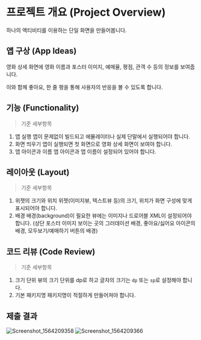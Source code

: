 # 프로젝트 개요 (Project Overview)

 하나의 액티비티를 이용하는 단일 화면을 만들어봅니다.

 

## 앱 구상 (App Ideas)

 영화 상세 화면에 영화 이름과 포스터 이미지, 예매율, 평점, 관객 수 등의 정보를 보여줍니다.
 
 이와 함께 좋아요, 한 줄 평을 통해 사용자의 반응을 볼 수 있도록 합니다.



##  기능 (Functionality)

> 기준	세부항목

1. 앱 실행	앱이 문제없이 빌드되고 에뮬레이터나 실제 단말에서 실행되어야 합니다.
2. 화면 띄우기	앱이 실행되면 첫 화면으로 영화 상세 화면이 보여야 합니다.
3. 앱 아이콘과 이름	앱 아이콘과 앱 이름이 설정되어 있어야 합니다.

## 레이아웃 (Layout)

> 기준	세부항목
1. 위젯의 크기와 위치	위젯(이미지뷰, 텍스트뷰 등)의 크기, 위치가 화면 구성에 맞게 표시되어야 합니다.
2. 배경	배경(background)이 필요한 뷰에는 이미지나 드로어블 XML이 설정되어야 합니다.
  (상단 포스터 이미지 보이는 곳의 그러데이션 배경, 좋아요/싫어요 아이콘의 배경, 모두보기/예매하기 버튼의 배경)

## 코드 리뷰 (Code Review)

> 기준	세부항목

1. 크기 단위	뷰의 크기 단위를 dp로 하고 글자의 크기는 `dp` 또는 `sp`로 설정해야 합니다.
2. 기본 패키지명	패키지명이 적절하게 만들어져야 합니다.

## 제출 결과

![Screenshot_1564209358](https://user-images.githubusercontent.com/26784875/61990924-5cc38580-b084-11e9-9e8d-6f34a636a9ff.png)
![Screenshot_1564209366](https://user-images.githubusercontent.com/26784875/61990925-5cc38580-b084-11e9-89fb-82839ca0b33c.png)
